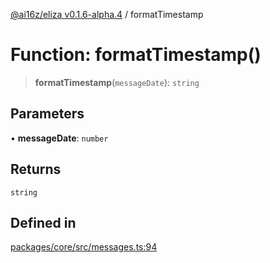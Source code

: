 [@ai16z/eliza v0.1.6-alpha.4](../index.md) / formatTimestamp

# Function: formatTimestamp()

> **formatTimestamp**(`messageDate`): `string`

## Parameters

• **messageDate**: `number`

## Returns

`string`

## Defined in

[packages/core/src/messages.ts:94](https://github.com/ai16z/eliza/blob/main/packages/core/src/messages.ts#L94)
